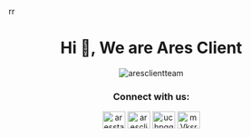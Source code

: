 rr<h1 align="center">Hi 👋, We are Ares Client</h1>
<p align="center"> <img src="https://komarev.com/ghpvc/?username=aresclientteam&label=Profile%20views&color=0e75b6&style=flat" alt="aresclientteam" /> </p>

<h3 align="center">Connect with us:</h3>
<p align="center">
<a href="https://twitter.com/aresstatus" target="blank"><img align="center" src="https://raw.githubusercontent.com/rahuldkjain/github-profile-readme-generator/master/src/images/icons/Social/twitter.svg" alt="aresstatus" height="30" width="40" /></a>
<a href="https://instagram.com/aresclient" target="blank"><img align="center" src="https://raw.githubusercontent.com/rahuldkjain/github-profile-readme-generator/master/src/images/icons/Social/instagram.svg" alt="aresclient" height="30" width="40" /></a>
<a href="https://www.youtube.com/c/uchpqqnkz-mmrmy4to9tmqja" target="blank"><img align="center" src="https://raw.githubusercontent.com/rahuldkjain/github-profile-readme-generator/master/src/images/icons/Social/youtube.svg" alt="uchpqqnkz-mmrmy4to9tmqja" height="30" width="40" /></a>
<a href="https://discord.gg/mVksrDr" target="blank"><img align="center" src="https://raw.githubusercontent.com/rahuldkjain/github-profile-readme-generator/master/src/images/icons/Social/discord.svg" alt="mVksrDr" height="30" width="40" /></a>
</p>

